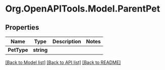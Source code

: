 # Org.OpenAPITools.Model.ParentPet

## Properties

Name | Type | Description | Notes
------------ | ------------- | ------------- | -------------
**PetType** | **string** |  | 

[[Back to Model list]](../../README.md#documentation-for-models) [[Back to API list]](../../README.md#documentation-for-api-endpoints) [[Back to README]](../../README.md)

